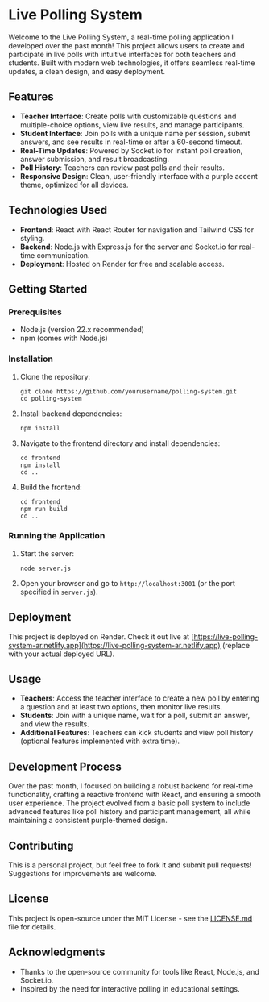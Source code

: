 # Live Polling System

Welcome to the Live Polling System, a real-time polling application I developed over the past month! This project allows users to create and participate in live polls with intuitive interfaces for both teachers and students. Built with modern web technologies, it offers seamless real-time updates, a clean design, and easy deployment.

## Features

- **Teacher Interface**: Create polls with customizable questions and multiple-choice options, view live results, and manage participants.
- **Student Interface**: Join polls with a unique name per session, submit answers, and see results in real-time or after a 60-second timeout.
- **Real-Time Updates**: Powered by Socket.io for instant poll creation, answer submission, and result broadcasting.
- **Poll History**: Teachers can review past polls and their results.
- **Responsive Design**: Clean, user-friendly interface with a purple accent theme, optimized for all devices.

## Technologies Used

- **Frontend**: React with React Router for navigation and Tailwind CSS for styling.
- **Backend**: Node.js with Express.js for the server and Socket.io for real-time communication.
- **Deployment**: Hosted on Render for free and scalable access.

## Getting Started

### Prerequisites
- Node.js (version 22.x recommended)
- npm (comes with Node.js)

### Installation
1. Clone the repository:
   ```
   git clone https://github.com/yourusername/polling-system.git
   cd polling-system
   ```
2. Install backend dependencies:
   ```
   npm install
   ```
3. Navigate to the frontend directory and install dependencies:
   ```
   cd frontend
   npm install
   cd ..
   ```
4. Build the frontend:
   ```
   cd frontend
   npm run build
   cd ..
   ```

### Running the Application
1. Start the server:
   ```
   node server.js
   ```
2. Open your browser and go to `http://localhost:3001` (or the port specified in `server.js`).

## Deployment
This project is deployed on Render. Check it out live at [https://live-polling-system-ar.netlify.app](https://live-polling-system-ar.netlify.app) (replace with your actual deployed URL).

## Usage
- **Teachers**: Access the teacher interface to create a new poll by entering a question and at least two options, then monitor live results.
- **Students**: Join with a unique name, wait for a poll, submit an answer, and view the results.
- **Additional Features**: Teachers can kick students and view poll history (optional features implemented with extra time).

## Development Process
Over the past month, I focused on building a robust backend for real-time functionality, crafting a reactive frontend with React, and ensuring a smooth user experience. The project evolved from a basic poll system to include advanced features like poll history and participant management, all while maintaining a consistent purple-themed design.

## Contributing
This is a personal project, but feel free to fork it and submit pull requests! Suggestions for improvements are welcome.

## License
This project is open-source under the MIT License - see the [LICENSE.md](LICENSE.md) file for details.

## Acknowledgments
- Thanks to the open-source community for tools like React, Node.js, and Socket.io.
- Inspired by the need for interactive polling in educational settings.